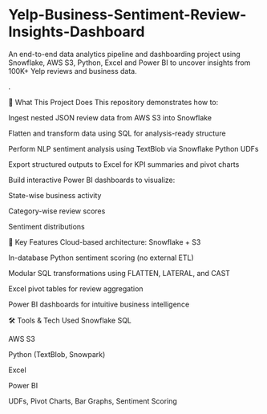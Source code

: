 # Yelp-Business-Sentiment-Review-Insights-Dashboard
An end-to-end data analytics pipeline and dashboarding project using Snowflake, AWS S3, Python, Excel and Power BI to uncover insights from 100K+ Yelp reviews and business data.

.

🚀 What This Project Does
This repository demonstrates how to:

Ingest nested JSON review data from AWS S3 into Snowflake

Flatten and transform data using SQL for analysis-ready structure

Perform NLP sentiment analysis using TextBlob via Snowflake Python UDFs

Export structured outputs to Excel for KPI summaries and pivot charts

Build interactive Power BI dashboards to visualize:

State-wise business activity

Category-wise review scores

Sentiment distributions

🧠 Key Features
Cloud-based architecture: Snowflake + S3

In-database Python sentiment scoring (no external ETL)

Modular SQL transformations using FLATTEN, LATERAL, and CAST

Excel pivot tables for review aggregation

Power BI dashboards for intuitive business intelligence

🛠️ Tools & Tech Used
Snowflake SQL

AWS S3

Python (TextBlob, Snowpark)

Excel

Power BI

UDFs, Pivot Charts, Bar Graphs, Sentiment Scoring
